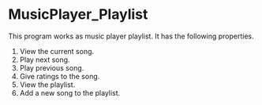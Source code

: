 # MusicPlayer_Playlist
This program works as music player playlist. It has the following properties.
1. View the current song. 
2. Play next song.
3. Play previous song.
4. Give ratings to the song.
5. View the playlist.
6. Add a new song to the playlist.
